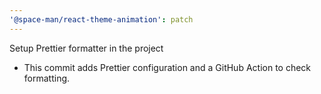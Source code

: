 ```yaml
---
'@space-man/react-theme-animation': patch
---
```


Setup Prettier formatter in the project

- This commit adds Prettier configuration and a GitHub Action to check formatting.
